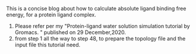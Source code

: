 This is a concise blog about how to calculate absolute ligand binding free energy, for a protein ligand complex.

1. Please refer per my "Protein-ligand water solution simulation tutorial by Gromacs. " published on 29 December,2020.
2. from step 1 all the way to step 48, to prepare the topology file and the input file this tutorial need.



